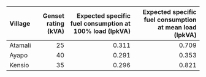 | Village   |   Genset rating (kVA) |   Expected specific fuel consumption at 100% load (lpkVA) |   Expected specific fuel consumption at mean load (lpkVA) |
|:----------|----------------------:|----------------------------------------------------------:|----------------------------------------------------------:|
| Atamali   |                    25 |                                                     0.311 |                                                     0.709 |
| Ayapo     |                    40 |                                                     0.291 |                                                     0.353 |
| Kensio    |                    35 |                                                     0.296 |                                                     0.821 |